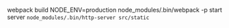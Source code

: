 
webpack build NODE_ENV=production node_modules/.bin/webpack -p
start server `node_modules/.bin/http-server src/static`
